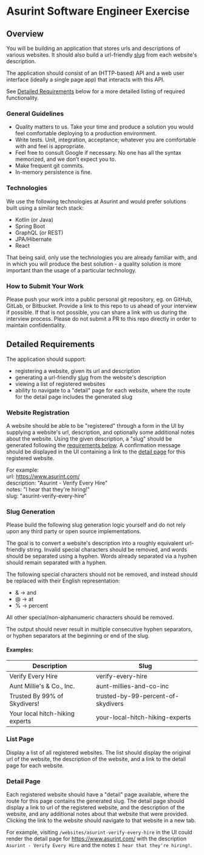# Asurint Software Engineer Exercise

## Overview

You will be building an application that stores urls and descriptions of various websites. It should also build a url-friendly [slug](https://en.wikipedia.org/wiki/Clean_URL#Slug) from each website's description.

The application should consist of an (HTTP-based) API and a web user interface (ideally a single page app) that interacts with this API.

See [Detailed Requirements](#detailed-requirements) below for a more detailed listing of required functionality.

### General Guidelines

- Quality matters to us. Take your time and produce a solution you would feel comfortable deploying to a production environment.
- Write tests. Unit, integration, acceptance; whatever you are comfortable with and feel is appropriate.
- Feel free to consult Google if necessary. No one has all the syntax memorized, and we don’t expect you to.
- Make frequent git commits.
- In-memory persistence is fine.

### Technologies

We use the following technologies at Asurint and would prefer solutions built using a similar tech stack:

- Kotlin (or Java)
- Spring Boot
- GraphQL (or REST)
- JPA/Hibernate
- React

That being said, only use the technologies you are already familiar with, and in which you will produce the best solution -
a quality solution is more important than the usage of a particular technology.

### How to Submit Your Work

Please push your work into a public personal git repository, eg. on GitHub, GitLab, or Bitbucket. Provide a link to this repo to us ahead of your interview if possible. If that is not possible, you can share a link with us during the interview process. Please do not submit a PR to this repo directly in order to maintain confidentiality.

## Detailed Requirements

The application should support:

- registering a website, given its url and description
- generating a url-friendly [slug](https://en.wikipedia.org/wiki/Clean_URL#Slug) from the website's description
- viewing a list of registered websites
- ability to navigate to a "detail" page for each website, where the route for the detail page includes the generated slug

### Website Registration

A website should be able to be "registered" through a form in the UI by supplying a website's url, description, and optionally some additional notes about the website. Using the given description, a "slug" should be generated following the [requirements below](#slug-generation). A confirmation message should be displayed in the UI containing a link to the [detail page](#detail-page) for this registered website.

For example:  
url: https://www.asurint.com/  
description: "Asurint - Verify Every Hire"  
notes: "I hear that they're hiring!"  
slug: "asurint-verify-every-hire"

### Slug Generation

Please build the following slug generation logic yourself and do not rely upon any third party or open source implementations.

The goal is to convert a website's description into a roughly equivalent url-friendly string. Invalid special characters should be removed, and words should be separated using a hyphen. Words already separated via a hyphen should remain separated with a hyphen.

The following special characters should not be removed, and instead should be replaced with their English representation:

- & -> and
- @ -> at
- % -> percent

All other special/non-alphanumeric characters should be removed.

The output should never result in multiple consecutive hyphen separators, or hyphen separators at the beginning or end of the slug.

#### Examples:

| Description                     | Slug                               |
| ------------------------------- | ---------------------------------- |
| Verify Every Hire               | verify-every-hire                  |
| Aunt Millie's & Co., Inc.       | aunt-millies-and-co-inc            |
| Trusted By 99% of Skydivers!    | trusted-by-99-percent-of-skydivers |
| Your local hitch-hiking experts | your-local-hitch-hiking-experts    |

### List Page

Display a list of all registered websites. The list should display the original url of the website, the description of the website, and a link to the detail page for each website.

### Detail Page

Each registered website should have a "detail" page available, where the route for this page contains the generated slug. The detail page should display a link to url of the registered website, and the description of the website, and any additional notes about that website that were provided. Clicking the link to the website should navigate to that website in a new tab.

For example, visiting `/websites/asurint-verify-every-hire` in the UI could render the detail page for https://www.asurint.com/ with the description `Asurint - Verify Every Hire` and the notes `I hear that they're hiring!`.
